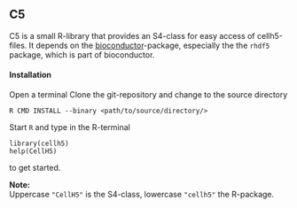 ## C5


C5 is a small R-library that provides an S4-class for easy access of cellh5-files. It depends on the [bioconductor](http://www.bioconductor.org)-package, especially the the `rhdf5` package, which is part of bioconductor.


#### Installation
Open a terminal 
Clone the git-repository and change to the source directory
```
R CMD INSTALL --binary <path/to/source/directory/>
```

Start `R` and type in the R-terminal 
```
library(cellh5)
help(CellH5)
```
to get started.

**Note:**   
Uppercase `"CellH5"` is the S4-class, lowercase `"cellh5"` the R-package.
